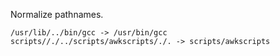 Normalize pathnames.

```
/usr/lib/../bin/gcc -> /usr/bin/gcc
scripts//./../scripts/awkscripts/./. -> scripts/awkscripts
```
